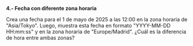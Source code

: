 <strong>4.- Fecha con diferente zona horaria</strong>

Crea una fecha para el 1 de mayo de 2025 a las 12:00 en la zona horaria de "Asia/Tokyo". Luego, muestra esta fecha en formato "YYYY-MM-DD HH:mm:ss" y en la zona horaria de "Europe/Madrid". ¿Cuál es la diferencia de hora entre ambas zonas?